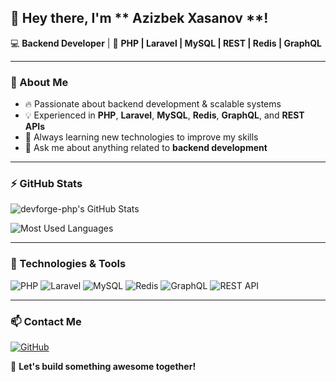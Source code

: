## 👋 Hey there, I'm ** Azizbek Xasanov **!

💻 **Backend Developer** | 🚀 **PHP | Laravel | MySQL | REST | Redis | GraphQL**

---

### 📌 About Me

- 🔥 Passionate about backend development & scalable systems
- 💡 Experienced in **PHP**, **Laravel**, **MySQL**, **Redis**, **GraphQL**, and **REST APIs**
- 🚀 Always learning new technologies to improve my skills
- 💬 Ask me about anything related to **backend development**

---

### ⚡ GitHub Stats

![devforge-php's GitHub Stats](https://github-readme-stats.vercel.app/api?username=devforge-php&show_icons=true&theme=dark)

![Most Used Languages](https://github-readme-stats.vercel.app/api/top-langs/?username=devforge-php&layout=compact&theme=dark)

---

### 🚀 Technologies & Tools

![PHP](https://img.shields.io/badge/PHP-777BB4?style=for-the-badge&logo=php&logoColor=white)
![Laravel](https://img.shields.io/badge/Laravel-FF2D20?style=for-the-badge&logo=laravel&logoColor=white)
![MySQL](https://img.shields.io/badge/MySQL-4479A1?style=for-the-badge&logo=mysql&logoColor=white)
![Redis](https://img.shields.io/badge/Redis-DC382D?style=for-the-badge&logo=redis&logoColor=white)
![GraphQL](https://img.shields.io/badge/GraphQL-E10098?style=for-the-badge&logo=graphql&logoColor=white)
![REST API](https://img.shields.io/badge/REST%20API-02569B?style=for-the-badge&logo=api&logoColor=white)

---

### 📫 Contact Me

[![GitHub](https://img.shields.io/badge/GitHub-devforge--php-181717?style=for-the-badge&logo=github)](https://github.com/devforge-php)

🚀 **Let's build something awesome together!**
